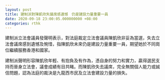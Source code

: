 ```yaml
---
layout: post
title: 建制派對陳凱欣失議席感遺憾　仍是建設力量重要一員
date: 2020-09-18 23:00:05.000000000 +08:00
categories: rthk
---
```


建制派立法會議員發聲明表示，對法庭裁定立法會議員陳凱欣非妥為當選，失去立法會議席感到遺憾及惋惜，指陳凱欣未來仍是建設力量重要一員，期望她於不同崗位繼續服務香港和國家。

建制派聲明形容陳凱欣年輕、有抱負及有作為，憑自身的努力和實力，贏得選民支持而晉身立法會，議會成績有目共睹。而陳凱欣失去議席，完全無關個人能力或誠信問題，認為法庭的裁決是九龍西市民及立法會建設力量的損失。
